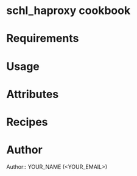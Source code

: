 # schl_haproxy cookbook

# Requirements

# Usage

# Attributes

# Recipes

# Author

Author:: YOUR_NAME (<YOUR_EMAIL>)
